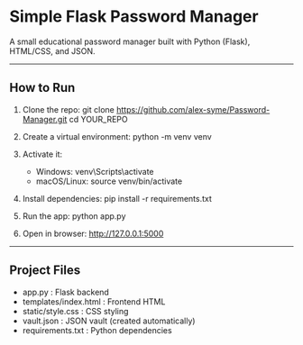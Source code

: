 # Simple Flask Password Manager

A small educational password manager built with Python (Flask), HTML/CSS, and JSON.

---

## How to Run

1. Clone the repo:
   git clone https://github.com/alex-syme/Password-Manager.git
   cd YOUR_REPO

2. Create a virtual environment:
   python -m venv venv

3. Activate it:
   - Windows: venv\Scripts\activate
   - macOS/Linux: source venv/bin/activate

4. Install dependencies:
   pip install -r requirements.txt

5. Run the app:
   python app.py

6. Open in browser:
   http://127.0.0.1:5000

---

## Project Files

- app.py : Flask backend
- templates/index.html : Frontend HTML
- static/style.css : CSS styling
- vault.json : JSON vault (created automatically)
- requirements.txt : Python dependencies
